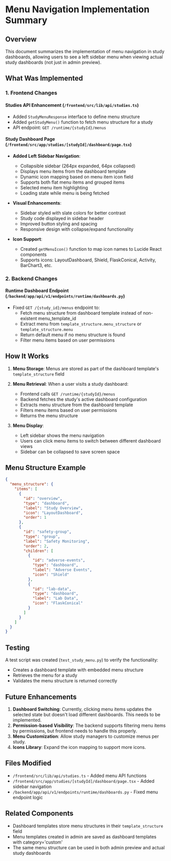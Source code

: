 # Menu Navigation Implementation Summary

## Overview
This document summarizes the implementation of menu navigation in study dashboards, allowing users to see a left sidebar menu when viewing actual study dashboards (not just in admin preview).

## What Was Implemented

### 1. Frontend Changes

#### Studies API Enhancement (`/frontend/src/lib/api/studies.ts`)
- Added `StudyMenuResponse` interface to define menu structure
- Added `getStudyMenu()` function to fetch menu structure for a study
- API endpoint: `GET /runtime/{studyId}/menus`

#### Study Dashboard Page (`/frontend/src/app/studies/[studyId]/dashboard/page.tsx`)
- **Added Left Sidebar Navigation**:
  - Collapsible sidebar (264px expanded, 64px collapsed)
  - Displays menu items from the dashboard template
  - Dynamic icon mapping based on menu item icon field
  - Supports both flat menu items and grouped items
  - Selected menu item highlighting
  - Loading state while menu is being fetched

- **Visual Enhancements**:
  - Sidebar styled with slate colors for better contrast
  - Study code displayed in sidebar header
  - Improved button styling and spacing
  - Responsive design with collapse/expand functionality

- **Icon Support**:
  - Created `getMenuIcon()` function to map icon names to Lucide React components
  - Supports icons: LayoutDashboard, Shield, FlaskConical, Activity, BarChart3, etc.

### 2. Backend Changes

#### Runtime Dashboard Endpoint (`/backend/app/api/v1/endpoints/runtime/dashboards.py`)
- Fixed `GET /{study_id}/menus` endpoint to:
  - Fetch menu structure from dashboard template instead of non-existent menu_template_id
  - Extract menu from `template_structure.menu_structure` or `template_structure.menu`
  - Return default menu if no menu structure is found
  - Filter menu items based on user permissions

## How It Works

1. **Menu Storage**: Menus are stored as part of the dashboard template's `template_structure` field
2. **Menu Retrieval**: When a user visits a study dashboard:
   - Frontend calls `GET /runtime/{studyId}/menus`
   - Backend fetches the study's active dashboard configuration
   - Extracts menu structure from the dashboard template
   - Filters menu items based on user permissions
   - Returns the menu structure

3. **Menu Display**: 
   - Left sidebar shows the menu navigation
   - Users can click menu items to switch between different dashboard views
   - Sidebar can be collapsed to save screen space

## Menu Structure Example

```json
{
  "menu_structure": {
    "items": [
      {
        "id": "overview",
        "type": "dashboard",
        "label": "Study Overview",
        "icon": "LayoutDashboard",
        "order": 1
      },
      {
        "id": "safety-group",
        "type": "group",
        "label": "Safety Monitoring",
        "order": 2,
        "children": [
          {
            "id": "adverse-events",
            "type": "dashboard",
            "label": "Adverse Events",
            "icon": "Shield"
          },
          {
            "id": "lab-data",
            "type": "dashboard",
            "label": "Lab Data",
            "icon": "FlaskConical"
          }
        ]
      }
    ]
  }
}
```

## Testing

A test script was created (`test_study_menu.py`) to verify the functionality:
- Creates a dashboard template with embedded menu structure
- Retrieves the menu for a study
- Validates the menu structure is returned correctly

## Future Enhancements

1. **Dashboard Switching**: Currently, clicking menu items updates the selected state but doesn't load different dashboards. This needs to be implemented.
2. **Permission-based Visibility**: The backend supports filtering menu items by permissions, but frontend needs to handle this properly.
3. **Menu Customization**: Allow study managers to customize menus per study.
4. **Icons Library**: Expand the icon mapping to support more icons.

## Files Modified

- `/frontend/src/lib/api/studies.ts` - Added menu API functions
- `/frontend/src/app/studies/[studyId]/dashboard/page.tsx` - Added sidebar navigation
- `/backend/app/api/v1/endpoints/runtime/dashboards.py` - Fixed menu endpoint logic

## Related Components

- Dashboard templates store menu structures in their `template_structure` field
- Menu templates created in admin are saved as dashboard templates with category='custom'
- The same menu structure can be used in both admin preview and actual study dashboards